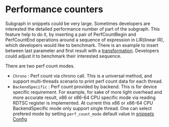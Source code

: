 # Performance counters

Subgraph in snippets could be very large. Sometimes developers are interested the detailed performance number of part of the subgraph. This feature help to do it, by inserting a pair of PerfCountBegin and PerfCountEnd operations around a sequence of expression in LIR(linear IR), which developers would like to benchmark. There is an example to insert between last parameter and first result with a [transformation](../../src/lowered/pass/insert_perf_count.cpp). Developers could adjust it to benchmark their interested sequence.

There are two perf count modes.
 - `Chrono` : Perf count via chrono call. This is a universal method, and support multi-threads scenario to print perf count data for each thread.
 - `BackendSpecific` : Perf count provided by backend. This is for device specific requirement. For example, for sake of more light overhead and more accurate result, x86 or x86-64 CPU specific mode via reading RDTSC register is implemented. At current this x86 or x86-64 CPU BackendSpecific mode only support single thread.
 One can select prefered mode by setting `perf_count_mode` default value in [snippets Config](../../include/snippets/utils/debug_caps_config.hpp)
